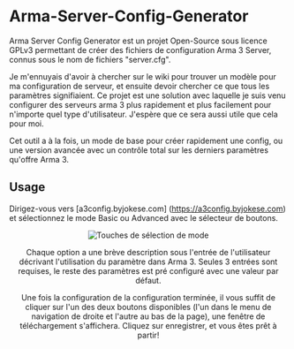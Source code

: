 # Arma-Server-Config-Generator

Arma Server Config Generator est un projet Open-Source sous licence GPLv3 permettant de créer des fichiers de configuration Arma 3 Server, connus sous le nom de fichiers "server.cfg".

Je m'ennuyais d'avoir à chercher sur le wiki pour trouver un modèle pour ma configuration de serveur, et ensuite devoir chercher ce que tous les paramètres signifiaient. Ce projet est une solution avec laquelle je suis venu configurer des serveurs arma 3 plus rapidement et plus facilement pour n'importe quel type d'utilisateur. J'espère que ce sera aussi utile que cela pour moi.

Cet outil a à la fois, un mode de base pour créer rapidement une config, ou une version avancée avec un contrôle total sur les derniers paramètres qu'offre Arma 3.

## Usage

Dirigez-vous vers [a3config.byjokese.com] (https://a3config.byjokese.com) et sélectionnez le mode Basic ou Advanced avec le sélecteur de boutons.

<div style = "text-align: center;">
<img src = "https://i.imgur.com/pJfh01S.jpg" alt = "Touches de sélection de mode">
</ div>

Chaque option a une brève description sous l'entrée de l'utilisateur décrivant l'utilisation du paramètre dans Arma 3. Seules 3 entrées sont requises, le reste des paramètres est pré configuré avec une valeur par défaut.

Une fois la configuration de la configuration terminée, il vous suffit de cliquer sur l'un des deux boutons disponibles (l'un dans le menu de navigation de droite et l'autre au bas de la page), une fenêtre de téléchargement s'affichera. Cliquez sur enregistrer, et vous êtes prêt à partir!



